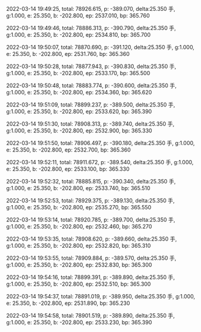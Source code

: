 2022-03-14 19:49:25, total: 78926.615, p: -389.070, delta:25.350 手, g:1.000, e: 25.350, b: -202.800, ep: 2537.010, bp: 365.760

2022-03-14 19:49:46, total: 78886.313, p: -390.790, delta:25.350 手, g:1.000, e: 25.350, b: -202.800, ep: 2534.810, bp: 365.700

2022-03-14 19:50:07, total: 78870.690, p: -391.120, delta:25.350 手, g:1.000, e: 25.350, b: -202.800, ep: 2531.760, bp: 365.360

2022-03-14 19:50:28, total: 78877.943, p: -390.830, delta:25.350 手, g:1.000, e: 25.350, b: -202.800, ep: 2533.170, bp: 365.500

2022-03-14 19:50:48, total: 78883.774, p: -390.600, delta:25.350 手, g:1.000, e: 25.350, b: -202.800, ep: 2534.360, bp: 365.620

2022-03-14 19:51:09, total: 78899.237, p: -389.500, delta:25.350 手, g:1.000, e: 25.350, b: -202.800, ep: 2533.620, bp: 365.390

2022-03-14 19:51:30, total: 78908.313, p: -389.740, delta:25.350 手, g:1.000, e: 25.350, b: -202.800, ep: 2532.900, bp: 365.330

2022-03-14 19:51:50, total: 78906.497, p: -390.180, delta:25.350 手, g:1.000, e: 25.350, b: -202.800, ep: 2532.700, bp: 365.360

2022-03-14 19:52:11, total: 78911.672, p: -389.540, delta:25.350 手, g:1.000, e: 25.350, b: -202.800, ep: 2533.100, bp: 365.330

2022-03-14 19:52:32, total: 78885.815, p: -390.340, delta:25.350 手, g:1.000, e: 25.350, b: -202.800, ep: 2533.740, bp: 365.510

2022-03-14 19:52:53, total: 78929.375, p: -389.130, delta:25.350 手, g:1.000, e: 25.350, b: -202.800, ep: 2535.270, bp: 365.550

2022-03-14 19:53:14, total: 78920.785, p: -389.700, delta:25.350 手, g:1.000, e: 25.350, b: -202.800, ep: 2532.460, bp: 365.270

2022-03-14 19:53:35, total: 78908.620, p: -389.660, delta:25.350 手, g:1.000, e: 25.350, b: -202.800, ep: 2532.820, bp: 365.310

2022-03-14 19:53:55, total: 78909.884, p: -389.570, delta:25.350 手, g:1.000, e: 25.350, b: -202.800, ep: 2532.830, bp: 365.300

2022-03-14 19:54:16, total: 78899.391, p: -389.890, delta:25.350 手, g:1.000, e: 25.350, b: -202.800, ep: 2532.510, bp: 365.300

2022-03-14 19:54:37, total: 78891.019, p: -389.950, delta:25.350 手, g:1.000, e: 25.350, b: -202.800, ep: 2531.890, bp: 365.230

2022-03-14 19:54:58, total: 78901.519, p: -389.890, delta:25.350 手, g:1.000, e: 25.350, b: -202.800, ep: 2533.230, bp: 365.390
